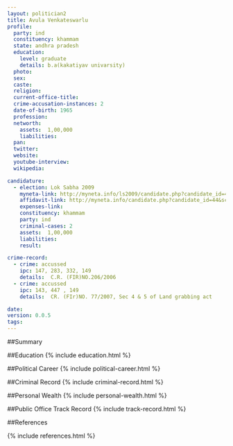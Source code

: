 ```yaml
---
layout: politician2
title: Avula Venkateswarlu
profile: 
  party: ind
  constituency: khammam
  state: andhra pradesh
  education: 
    level: graduate
    details: b.a(kakatiyav univarsity)
  photo: 
  sex: 
  caste: 
  religion: 
  current-office-title: 
  crime-accusation-instances: 2
  date-of-birth: 1965
  profession: 
  networth: 
    assets:  1,00,000
    liabilities: 
  pan: 
  twitter: 
  website: 
  youtube-interview: 
  wikipedia: 

candidature: 
  - election: Lok Sabha 2009
    myneta-link: http://myneta.info/ls2009/candidate.php?candidate_id=44
    affidavit-link: http://myneta.info/candidate.php?candidate_id=44&scan=original
    expenses-link: 
    constituency: khammam 
    party: ind
    criminal-cases: 2
    assets:  1,00,000
    liabilities: 
    result:  

crime-record: 
  - crime: accussed
    ipc: 147, 283, 332, 149
    details:  C.R. (FIR)NO.206/2006  
  - crime: accussed
    ipc: 143, 447 , 149
    details:  CR. (FIr)NO. 77/2007, Sec 4 & 5 of Land grabbing act  

date: 
version: 0.0.5
tags: 
---
```

##Summary


##Education
{% include education.html %}


##Political Career
{% include political-career.html %}


##Criminal Record
{% include criminal-record.html %}


##Personal Wealth
{% include personal-wealth.html %}


##Public Office Track Record
{% include track-record.html %}


##References


{% include references.html %}
